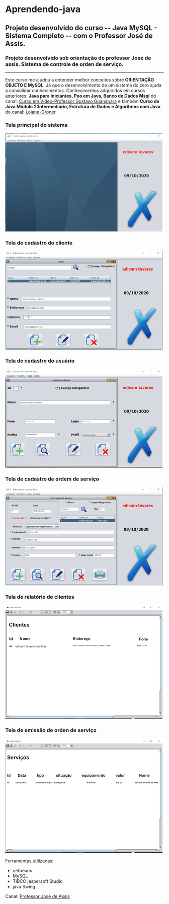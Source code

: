 # Aprendendo-java

## Projeto desenvolvido do curso -- Java MySQL - Sistema Completo -- com o Professor José de Assis.

### Projeto desenvolvido sob orientação do professor José de assis. Sistema de controle de  orden de serviço.
***

Este curso me ajudou a entender melhor conceitos sobre **ORIENTAÇÃO OBJETO E MySQL**. 
Já que o desenvolvimento de um sistema do zero ajuda a consolidar conhecimentos. Conhecimentos adquiridos em cursos anteriores: **Java para iniciantes, Poo em Java, Banco de Dados Msql** do canal: [Curso em Video-Professor Gustavo Guanabara](https://www.youtube.com/channel/UCrWvhVmt0Qac3HgsjQK62FQ) e também **Curso de Java Módulo 2:Intermediário, Estrutura de Dados e Algoritmos com Java** do canal: [Loiane-Groner ](https://www.youtube.com/channel/UCqQn92noBhY9VKQy4xCHPsg)

### Tela principal do sistema

![imagem tela principal](https://github.com/edivam691/Aprendendo-java/blob/main/tela_principal.png)

### Tela de cadastro do cliente

![Imagem tela de cadastro de cliente](https://github.com/edivam691/Aprendendo-java/blob/main/tela_cadastro_cliente.png)

### Tela de cadastro do usuário

![Imagem tela de cadastro do usuário](https://github.com/edivam691/Aprendendo-java/blob/main/tela_cadastro_usuario.png)

### Tela de cadastro de ordem de serviço

![Imagem tela de cadastro de orden de serviço](https://github.com/edivam691/Aprendendo-java/blob/main/tela_cadastro_os.png)

### Tela de relatório de clientes

![Imagem tela de relatório de clientes](https://github.com/edivam691/Aprendendo-java/blob/main/tela_relatorio_de_cliente.png)

### Tela de emissão de orden de serviço

![Imagem tela de emissão de orden de serviço](https://github.com/edivam691/Aprendendo-java/blob/main/tela_de_emissao_de_os.png)

Ferramentas utilizadas:
* netbeans
* MySQL
* TIBCO jaspersoft Studio
* java Swing

Canal: [Professor José de Assis](https://www.youtube.com/channel/UCySbdH4Tt_l5W4gQJrNqm-Q)
